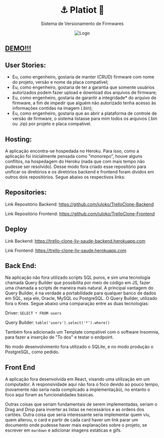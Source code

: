<p align="center">	
	<h1 align="center">⚓ Platiot 🚀</h1>
  <p align="center">Sistema de Versionamento de Firmwares</p>

</p>
<p align="center">
    <img src="assets/gif/preview.gif" width="fit-content" alt="Logo">
</p>
  

## [DEMO!!!](https://trello-clone-liv-saude.herokuapp.com)

## User Stories:
- Eu, como engenheiro, gostaria de manter (CRUD) firmware com nome do projeto,
versão e nome da placa compatível;
- Eu, como engenheiro, gostaria de ter a garantia que somente usuários
autorizados podem fazer upload e download dos arquivos de firmware;
- Eu, como engenheiro, gostaria de garantir a integridade* do arquivo de firmware, a
fim de impedir que alguém não autorizado tenha acesso às informações contidas na
imagem (.bin);
- Eu, como engenheiro, gostaria que ao abrir a plataforma de controle de versão de
firmware, o sistema listasse para mim todos os arquivos (.bin ou .zip) por projeto e
placa compatível.

## Hosting:

A aplicação encontra-se hospedada no Heroku.
Para isso, como a aplicação foi inicialmente pensada como "monorepo", houve alguns conflitos, na hospedagem do Heroku (nada que com mais tempo não pudesse ser resolvido). Desse modo fora criado esse repositório para unificar os diretórios e os diretórios backend e frontend foram dividos em outros dois repositórios. Segue abaixo os respectivos links:

## Repositories:

Link Repositório Backend: https://github.com/juloko/TrelloClone-Backend

Link Repositório Frontend: https://github.com/juloko/TrelloClone-Frontend

## Deploy

Link Backend: https://trello-clone-liv-saude-backend.herokuapp.com

Link Frontend: https://trello-clone-liv-saude.herokuapp.com

## Back End:

Na aplicação não fora utilizado scripts SQL puros, e sim uma tecnologia chamada Query Builder que possibilita por meio de código em JS, fazer uma chamada a scripts de maneira mais natural. A principal vantagem do Query Builder, é na verdade a portabilidade para qualquer banco de dados em SQL, seja ele, Oracle, MySQL ou PostgreSQL. O Query Builder, utilizado fora o Knex. Segue abaixo uma comparação entre as duas tecnologias:

Driver: `SELECT * FROM users`

Query Builder: `table('users').select('*').where()`

Também fora adicionado um Template compatível com o software Insomnia, para fazer a inserção de "To dos" e testar o endpoint.

No modo desenvolvimento fora utilizado o SQLite, e no modo produção o PostgreSQL, como pedido.

## Front End

A aplicação fora desenvolvida em React, visando uma utilização em um computador. A responsividade aqui não fora o foco devido ao pouco tempo, (novamente não seria nada complicado a implementação), no entanto o foco aqui foram as funcionalidades básicas.

Outras coisas que seriam fundamentais de serem implementadas, seriam o Drag and Drop para inverter as listas se necessários e as ordens dos cartões. Outra coisa que seria interessante seria implementar quem viu, quem alterou, o card e partir de cada card haver um link parar um documento onde pudesse haver mais explanações sobre o projeto, se escrever em `mardown` e adicionar imagens estáticas e gifs.


